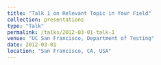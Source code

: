 ```yaml
---
title: "Talk 1 on Relevant Topic in Your Field"
collection: presentations
type: "Talk"
permalink: /talks/2012-03-01-talk-1
venue: "UC San Francisco, Department of Testing"
date: 2012-03-01
location: "San Francisco, CA, USA"
---
```


<!-- This is a description of your talk, which is a markdown file that can be all markdown-ified like any other post. Yay markdown! -->

